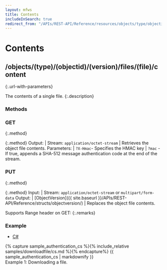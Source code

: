 ```yaml
---
layout: mfws
title: Contents
includeInSearch: true
redirect_from: "/APIs/REST-API/Reference/resources/objects/type/objectid/version/files/file/content.html"
---
```


# Contents

## /objects/(type)/(objectid)/(version)/files/(file)/content
{:.url-with-parameters}

The contents of a single file. 
{:.description}

### Methods

### GET
{:.method}

{:.method}
Output: | Stream: `application/octet-stream`
| Retrieves the object file contents. 
Parameters: | `?X-Hmac`- Specifies the HMAC key
| `?mac` - If true, appends a SHA-512 message authentication code at the end of the stream.

### PUT
{:.method}

{:.method}
Input: | Stream: `application/octet-stream` or `multipart/form-data`
Output: | [ObjectVersion]({{ site.baseurl }}/APIs/REST-API/Reference/structs/objectversion/)
| Replaces the object file contents. 

Supports Range header on GET: 
{:.remarks}

### Example

<div class="sample" id="example-1">
	<div class="sample-code">
		<ul>
			<li><a href="#example-1-code-cs">C#</a></li>
		</ul>
		<div id="example-1-code-cs">
			{% capture sample_authentication_cs %}{% include_relative samples/downloadfile/cs.md %}{% endcapture%}
			{{ sample_authentication_cs | markdownify }}
		</div>
	</div>
	<div class="caption">
		<span class="caption-label">Example 1:</span>
		Downloading a file. 
	</div>
</div>